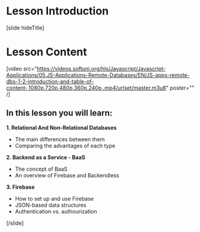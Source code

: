 # Lesson Introduction

[slide hideTitle]
# Lesson Content

[video src="https://videos.softuni.org/hls/Javascript/Javascript-Applications/05.JS-Applications-Remote-Databases/EN/JS-apps-remote-dbs-1-2-introduction-and-table-of-content-,1080p,720p,480p,360p,240p,.mp4/urlset/master.m3u8" poster="" /]

## In this lesson you will learn:

**1. Relational And Non-Relational Databases**
- The main differences between them
- Comparing the advantages of each type

**2. Backend as a Service - BaaS**
- The concept of BaaS
- An overview of Firebase and Backendless

**3. Firebase**
- How to set up and use Firebase
- JSON-based data structures
- Authentication vs. authourization

[/slide]